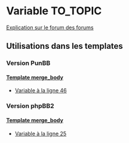 # Variable TO_TOPIC
[Explication sur le forum des forums](http://forum.forumactif.com/t294113-listing-des-variables#TO_TOPIC)
## Utilisations dans les templates
### Version PunBB
#### [Template merge_body](punbb/merge_body.md)
* [Variable à la ligne 46](../punbb/merge_body.tpl#L46)
### Version phpBB2
#### [Template merge_body](subsilver/merge_body.md)
* [Variable à la ligne 25](../subsilver/merge_body.tpl#L25)